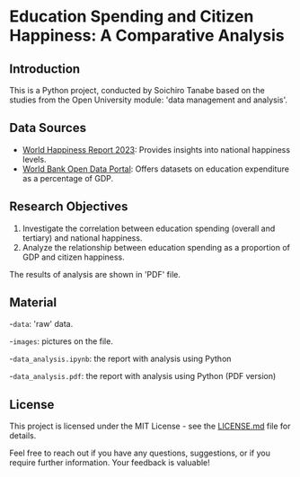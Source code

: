 # Education Spending and Citizen Happiness: A Comparative Analysis

## Introduction
This is a Python project, conducted by Soichiro Tanabe based on the studies from the Open University module: 'data management and analysis'.

## Data Sources

- [World Happiness Report 2023](https://worldhappiness.report/): Provides insights into national happiness levels.
- [World Bank Open Data Portal](https://data.worldbank.org/): Offers datasets on education expenditure as a percentage of GDP.

## Research Objectives

1. Investigate the correlation between education spending (overall and tertiary) and national happiness.
2. Analyze the relationship between education spending as a proportion of GDP and citizen happiness.


The results of analysis are shown in 'PDF' file.

## Material 

-`data`: 'raw' data.

-`images`: pictures on the file.

-`data_analysis.ipynb`: the report with analysis using Python 

-`data_analysis.pdf`: the report with analysis using Python (PDF version)


## License

This project is licensed under the MIT License - see the [LICENSE.md](LICENSE.md) file for details.



Feel free to reach out if you have any questions, suggestions, or if you require further information. Your feedback is valuable!
